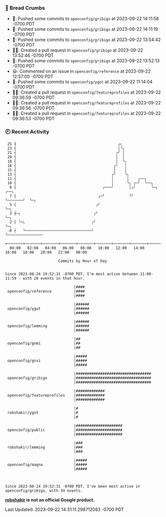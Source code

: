 ### 🍞 Bread Crumbs

 * 🚢: Pushed some commits to `openconfig/gribigo` at 2023-09-22 14:11:58 -0700 PDT
 * 🚢: Pushed some commits to `openconfig/gribigo` at 2023-09-22 14:11:19 -0700 PDT
 * 🚢: Pushed some commits to `openconfig/gribigo` at 2023-09-22 13:54:42 -0700 PDT
 * ✍🏼: Created a pull request in `openconfig/gribigo` at 2023-09-22 13:52:46 -0700 PDT
 * 🚢: Pushed some commits to `openconfig/gribigo` at 2023-09-22 13:52:13 -0700 PDT
 * 😃: Commented on an issue in `openconfig/reference` at 2023-09-22 12:57:00 -0700 PDT
 * 🚢: Pushed some commits to `openconfig/ygot` at 2023-09-22 11:14:04 -0700 PDT
 * ✍🏼: Created a pull request in `openconfig/featureprofiles` at 2023-09-22 09:36:59 -0700 PDT
 * ✍🏼: Created a pull request in `openconfig/featureprofiles` at 2023-09-22 09:36:56 -0700 PDT
 * ✍🏼: Created a pull request in `openconfig/featureprofiles` at 2023-09-22 09:36:53 -0700 PDT

### 🕘 Recent Activity
```
 25 ┼                                              ╭╮
 23 ┤                                              │╰╮
 21 ┤                                             ╭╯ │
 20 ┤                                             │  │
 18 ┤                                             │  ╰╮
 16 ┤                                            ╭╯   │
 15 ┤                                            │    │
 13 ┤                                           ╭╯    ╰╮
 11 ┤                                           │      │    ╭──╮
 10 ┤                                           │      ╰╮ ╭─╯  ╰──╮
  8 ┤                                       ╭───╯       │╭╯       ╰─╮       ╭──╮
  7 ┤                                     ╭─╯           ╰╯          ╰───────╯  ╰─╮
  5 ┤                                    ╭╯                                      ╰─╮
  3 ┼─╮                                 ╭╯                                         ╰─╮
  2 ┤ ╰─╮                              ╭╯                                            ╰─╮
 -0 ┤   ╰──────────────────────────────╯                                               ╰────────────────
    +───────+───────+───────+───────+───────+───────+───────+───────+───────+───────+───────+───────+────
  00:00   02:00   04:00   06:00   08:00   10:00   12:00   14:00   16:00   18:00   20:00   22:00   00:00   

						Commits by Hour of Day


Since 2023-08-24 19:52:31 -0700 PDT, I'm most active between 11:00-11:59 - with 26 events in that hour.

```



```
                               |####
 openconfig/reference          |####
                               |####

                               |######
 openconfig/ygot               |######
                               |######

                               |######
 openconfig/lemming            |######
                               |######

                               |##
 openconfig/gnmi               |##
                               |##

                               |#####
 openconfig/gnsi               |#####
                               |#####

                               |##################################
 openconfig/gribigo            |##################################
                               |##################################

                               |#############
 openconfig/featureprofiles    |#############
                               |#############

                               |#
 robshakir/ygot                |#
                               |#

                               |#####################
 openconfig/public             |#####################
                               |#####################

                               |###
 robshakir/lemming             |###
                               |###

                               |#####
 openconfig/magna              |#####
                               |#####



Since 2023-08-24 19:52:31 -0700 PDT, I've been most active in openconfig/gribigo, with 34 events.

```
**[robshakir](mailto:robjs@google.com) is not an official Google product.**  


Last Updated: 2023-09-22 14:31:11.298712083 -0700 PDT
